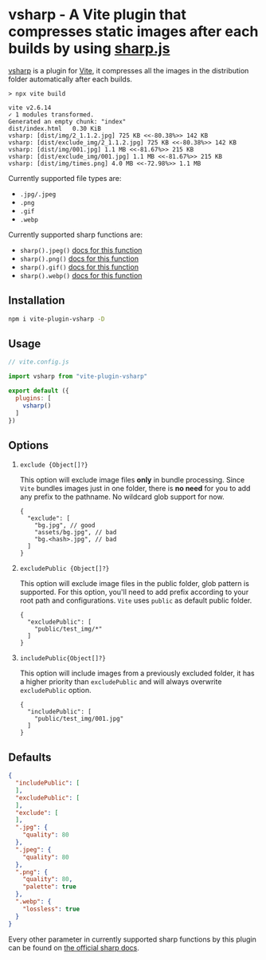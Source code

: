 # vsharp - A Vite plugin that compresses static images after each builds by using [sharp.js](https://www.npmjs.com/package/sharp)

[vsharp](./) is a plugin for [Vite](https://github.com/vitejs/vite), it compresses all the images in the distribution
folder automatically after each builds.

```text
> npx vite build

vite v2.6.14 
✓ 1 modules transformed.
Generated an empty chunk: "index"
dist/index.html   0.30 KiB
vsharp: [dist/img/2_1.1.2.jpg] 725 KB <<-80.38%>> 142 KB
vsharp: [dist/exclude_img/2_1.1.2.jpg] 725 KB <<-80.38%>> 142 KB
vsharp: [dist/img/001.jpg] 1.1 MB <<-81.67%>> 215 KB
vsharp: [dist/exclude_img/001.jpg] 1.1 MB <<-81.67%>> 215 KB
vsharp: [dist/img/times.png] 4.0 MB <<-72.98%>> 1.1 MB
```



Currently supported file types are:

- `.jpg/.jpeg`
- `.png`
- `.gif`
- `.webp`

Currently supported sharp functions are:

- `sharp().jpeg()` [docs for this function](https://sharp.pixelplumbing.com/api-output#jpeg)
- `sharp().png()` [docs for this function](https://sharp.pixelplumbing.com/api-output#png)
- `sharp().gif()` [docs for this function](https://sharp.pixelplumbing.com/api-output#gif)
- `sharp().webp()` [docs for this function](https://sharp.pixelplumbing.com/api-output#webp)

## Installation

```bash
npm i vite-plugin-vsharp -D
```

## Usage

```javascript
// vite.config.js

import vsharp from "vite-plugin-vsharp"

export default ({
  plugins: [
    vsharp()
  ]
})
```

## Options

1. `exclude {Object[]?}`  
   
   This option will exclude image files **only** in bundle processing. Since `Vite` bundles images just in one folder, there
   is **no need** for you to add any prefix to the pathname. No wildcard glob support for now.
   
   ```json5
   {
     "exclude": [
       "bg.jpg", // good
       "assets/bg.jpg", // bad
       "bg.<hash>.jpg", // bad
     ]
   }
   ```

2. `excludePublic {Object[]?}` 

   This option will exclude image files in the public folder, glob pattern is supported. For this option, you'll need to add prefix according to your root path and configurations. `Vite` uses `public` as default public folder.

   ```json5
   {
     "excludePublic": [
       "public/test_img/*"
     ]
   }
   ```
   
3. `includePublic{Object[]?}` 

   This option will include images from a previously excluded folder, it has a higher priority than `excludePublic` and will always overwrite `excludePublic` option.

   ```json5
   {
     "includePublic": [
       "public/test_img/001.jpg"
     ]
   }
   ```



## Defaults

```json
{
  "includePublic": [
  ],
  "excludePublic": [
  ],
  "exclude": [
  ],
  ".jpg": {
    "quality": 80
  },
  ".jpeg": {
    "quality": 80
  },
  ".png": {
    "quality": 80,
    "palette": true
  },
  ".webp": {
    "lossless": true
  }
}
```

Every other parameter in currently supported sharp functions by this plugin can be found
on [the official sharp docs](https://sharp.pixelplumbing.com/api-constructor).
